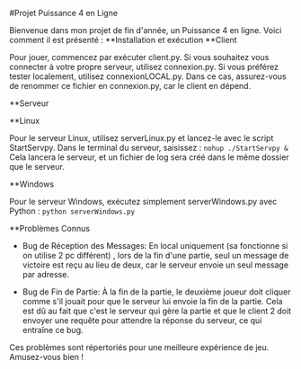 #Projet Puissance 4 en Ligne

Bienvenue dans mon projet de fin d'année, un Puissance 4 en ligne. Voici comment il est présenté :
**Installation et exécution
**Client

Pour jouer, commencez par exécuter client.py. Si vous souhaitez vous connecter à votre propre serveur, utilisez connexion.py. Si vous préférez tester localement, utilisez connexionLOCAL.py. Dans ce cas, assurez-vous de renommer ce fichier en connexion.py, car le client en dépend.

**Serveur

**Linux

Pour le serveur Linux, utilisez serverLinux.py et lancez-le avec le script StartServpy. Dans le terminal du serveur, saisissez :
`nohup ./StartServpy &`
Cela lancera le serveur, et un fichier de log sera créé dans le même dossier que le serveur.

**Windows

Pour le serveur Windows, exécutez simplement serverWindows.py avec Python :
`python serverWindows.py`


**Problèmes Connus

-    Bug de Réception des Messages: En local uniquement (sa fonctionne si on utilise 2 pc différent) , lors de la fin d'une partie, seul un message de victoire est reçu au lieu de deux, car le serveur envoie un seul message par adresse.

-    Bug de Fin de Partie: À la fin de la partie, le deuxième joueur doit cliquer comme s'il jouait pour que le serveur lui envoie la fin de la partie. Cela est dû au fait que c'est le serveur qui gère la partie et que le client 2 doit envoyer une requête pour attendre la réponse du serveur, ce qui entraîne ce bug.

Ces problèmes sont répertoriés pour une meilleure expérience de jeu. Amusez-vous bien !
